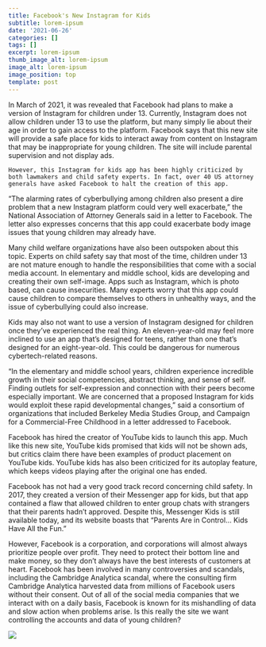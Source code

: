 ```yaml
---
title: Facebook's New Instagram for Kids
subtitle: lorem-ipsum
date: '2021-06-26'
categories: []
tags: []
excerpt: lorem-ipsum
thumb_image_alt: lorem-ipsum
image_alt: lorem-ipsum
image_position: top
template: post
---
```

In March of 2021, it was revealed that Facebook had plans to make a version of Instagram for children under 13. Currently, Instagram does not allow children under 13 to use the platform, but many simply lie about their age in order to gain access to the platform. Facebook says that this new site will provide a safe place for kids to interact away from content on Instagram that may be inappropriate for young children. The site will include parental supervision and not display ads. 


	However, this Instagram for kids app has been highly criticized by both lawmakers and child safety experts. In fact, over 40 US attorney generals have asked Facebook to halt the creation of this app. 

“The alarming rates of cyberbullying among children also present a dire problem that a new Instagram platform could very well exacerbate,” the National Association of Attorney Generals said in a letter to Facebook. The letter also expresses concerns that this app could exacerbate body image issues that young children may already have.

Many child welfare organizations have also been outspoken about this topic. Experts on child safety say that most of the time, children under 13 are not mature enough to handle the responsibilities that come with a social media account. In elementary and middle school, kids are developing and creating their own self-image. Apps such as Instagram, which is photo based, can cause insecurities. Many experts worry that this app could cause children to compare themselves to others in unhealthy ways, and the issue of cyberbullying could also increase.

Kids may also not want to use a version of Instagram designed for children once they’ve experienced the real thing. An eleven-year-old may feel more inclined to use an app that’s designed for teens, rather than one that’s designed for an eight-year-old. This could be dangerous for numerous cybertech-related reasons.

“In the elementary and middle school years, children experience incredible growth in their social competencies, abstract thinking, and sense of self. Finding outlets for self-expression and connection with their peers become especially important. We are concerned that a proposed Instagram for kids would exploit these rapid developmental changes,” said a consortium of organizations that included Berkeley Media Studies Group, and Campaign for a Commercial-Free Childhood in a letter addressed to Facebook.

Facebook has hired the creator of YouTube kids to launch this app. Much like this new site, YouTube kids promised that kids will not be shown ads, but critics claim there have been examples of product placement on YouTube kids. YouTube kids has also been criticized for its autoplay feature, which keeps videos playing after the original one has ended.

Facebook has not had a very good track record concerning child safety. In 2017, they created a version of their Messenger app for kids, but that app contained a flaw that allowed children to enter group chats with strangers that their parents hadn’t approved. Despite this, Messenger Kids is still available today, and its website boasts that “Parents Are in Control… Kids Have All the Fun.”

However, Facebook is a corporation, and corporations will almost always prioritize people over profit. They need to protect their bottom line and make money, so they don’t always have the best interests of customers at heart. Facebook has been involved in many controversies and scandals, including the Cambridge Analytica scandal, where the consulting firm Cambridge Analytica harvested data from millions of Facebook users without their consent. Out of all of the social media companies that we interact with on a daily basis, Facebook is known for its mishandling of data and slow action when problems arise. Is this really the site we want controlling the accounts and data of young children?

![](https://lh3.googleusercontent.com/bV0S3goDtfG1zLxDtrTa5ksN_g1OpVQEtXtCuEn9pZu-RvEH0s_k7xGQRy6FzIlA1oiAAAWmWtmMWPCYxnxDLM5Zs5iuVL1ZC1qIuHOVmz8JdhFj_ZDw-psQhzz-HeGf7O7ZDxju)
